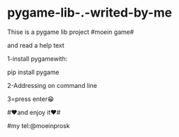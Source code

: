 # pygame-lib-.-writed-by-me
Thise is a pygame lib project  #moein game#



and read a help text 

1-install pygamewith:

pip install pygame


2-Addressing on command line


3=press enter😁


#❤️and enjoy it❤️#



#my tel:@moeinprosk
